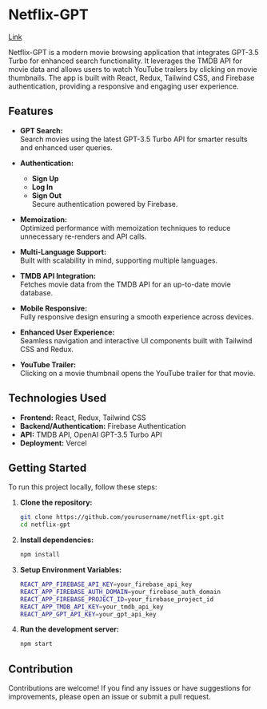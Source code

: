 # Netflix-GPT

[Link](https://netflixgpt-gold.vercel.app/)  

Netflix-GPT is a modern movie browsing application that integrates GPT-3.5 Turbo for enhanced search functionality. It leverages the TMDB API for movie data and allows users to watch YouTube trailers by clicking on movie thumbnails. The app is built with React, Redux, Tailwind CSS, and Firebase authentication, providing a responsive and engaging user experience.

## Features

- **GPT Search:**  
  Search movies using the latest GPT-3.5 Turbo API for smarter results and enhanced user queries.
  
- **Authentication:**  
  - **Sign Up**
  - **Log In**
  - **Sign Out**  
  Secure authentication powered by Firebase.

- **Memoization:**  
  Optimized performance with memoization techniques to reduce unnecessary re-renders and API calls.

- **Multi-Language Support:**  
  Built with scalability in mind, supporting multiple languages.

- **TMDB API Integration:**  
  Fetches movie data from the TMDB API for an up-to-date movie database.

- **Mobile Responsive:**  
  Fully responsive design ensuring a smooth experience across devices.

- **Enhanced User Experience:**  
  Seamless navigation and interactive UI components built with Tailwind CSS and Redux.

- **YouTube Trailer:**  
  Clicking on a movie thumbnail opens the YouTube trailer for that movie.

## Technologies Used

- **Frontend:** React, Redux, Tailwind CSS
- **Backend/Authentication:** Firebase Authentication
- **API:** TMDB API, OpenAI GPT-3.5 Turbo API
- **Deployment:** Vercel

## Getting Started

To run this project locally, follow these steps:

1. **Clone the repository:**

   ```bash
   git clone https://github.com/yourusername/netflix-gpt.git
   cd netflix-gpt

2. **Install dependencies:**

    ```bash
    npm install

3. **Setup Environment Variables:** 

    ```bash
    REACT_APP_FIREBASE_API_KEY=your_firebase_api_key
    REACT_APP_FIREBASE_AUTH_DOMAIN=your_firebase_auth_domain
    REACT_APP_FIREBASE_PROJECT_ID=your_firebase_project_id
    REACT_APP_TMDB_API_KEY=your_tmdb_api_key
    REACT_APP_GPT_API_KEY=your_gpt_api_key

4. **Run the development server:**

    ```bash
    npm start

## Contribution

Contributions are welcome! If you find any issues or have suggestions for improvements, please open an issue or submit a pull request.





